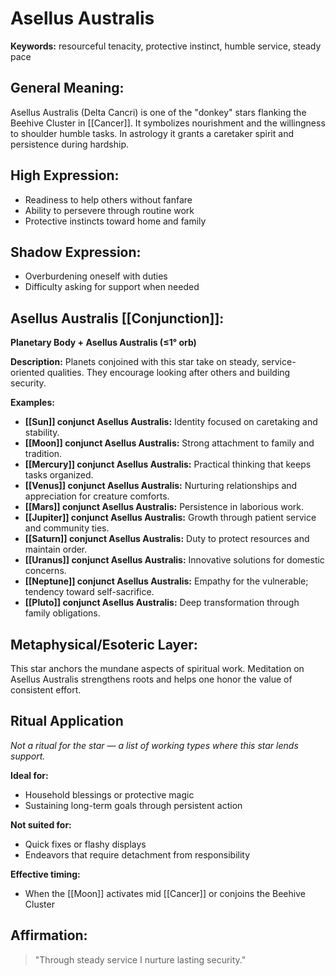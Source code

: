 # Asellus Australis


**Keywords:** resourceful tenacity, protective instinct, humble service, steady pace

## General Meaning:
Asellus Australis (Delta Cancri) is one of the "donkey" stars
flanking the Beehive Cluster in [[Cancer]]. It symbolizes nourishment
and the willingness to shoulder humble tasks. In astrology it grants a
caretaker spirit and persistence during hardship.

## High Expression:
- Readiness to help others without fanfare
- Ability to persevere through routine work
- Protective instincts toward home and family

## Shadow Expression:
- Overburdening oneself with duties
- Difficulty asking for support when needed

## Asellus Australis [[Conjunction]]:

**Planetary Body + Asellus Australis (≤1° orb)**

**Description:**
Planets conjoined with this star take on steady, service-oriented
qualities. They encourage looking after others and building security.

**Examples:**
- **[[Sun]] conjunct Asellus Australis:** Identity focused on caretaking and
  stability.
- **[[Moon]] conjunct Asellus Australis:** Strong attachment to family and
  tradition.
- **[[Mercury]] conjunct Asellus Australis:** Practical thinking that keeps
  tasks organized.
- **[[Venus]] conjunct Asellus Australis:** Nurturing relationships and
  appreciation for creature comforts.
- **[[Mars]] conjunct Asellus Australis:** Persistence in laborious work.
- **[[Jupiter]] conjunct Asellus Australis:** Growth through patient service and
  community ties.
- **[[Saturn]] conjunct Asellus Australis:** Duty to protect resources and
  maintain order.
- **[[Uranus]] conjunct Asellus Australis:** Innovative solutions for domestic
  concerns.
- **[[Neptune]] conjunct Asellus Australis:** Empathy for the vulnerable;
  tendency toward self-sacrifice.
- **[[Pluto]] conjunct Asellus Australis:** Deep transformation through family
  obligations.

## Metaphysical/Esoteric Layer:
This star anchors the mundane aspects of spiritual work. Meditation on
Asellus Australis strengthens roots and helps one honor the value of
consistent effort.

## Ritual Application
*Not a ritual for the star — a list of working types where this star
lends support.*

**Ideal for:**
- Household blessings or protective magic
- Sustaining long-term goals through persistent action

**Not suited for:**
- Quick fixes or flashy displays
- Endeavors that require detachment from responsibility

**Effective timing:**
- When the [[Moon]] activates mid [[Cancer]] or conjoins the Beehive Cluster

## Affirmation:

> "Through steady service I nurture lasting security."

